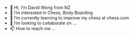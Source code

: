 - 👋 Hi, I’m David Wong from NZ
- 👀 I’m interested in Chess, Body Boarding
- 🌱 I’m currently learning to improve my chess at chess.com
- 💞️ I’m looking to collaborate on ...
- 📫 How to reach me ...

<!---
dvkwong/dvkwong is a ✨ special ✨ repository because its `README.md` (this file) appears on your GitHub profile.
You can click the Preview link to take a look at your changes.
--->
